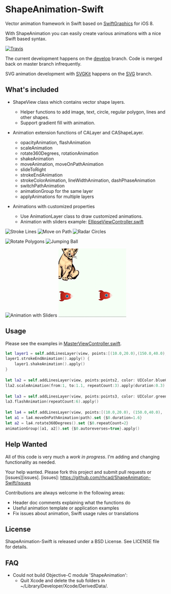 # ShapeAnimation-Swift

Vector animation framework in Swift based on [SwiftGraphics](https://github.com/schwa/SwiftGraphics) for iOS 8.

With ShapeAnimation you can easily create various animations with a nice Swift based syntax.

[![Travis][travis_img]][travis]

[travis]: https://travis-ci.org/rhcad/ShapeAnimation-Swift
[travis_img]: https://travis-ci.org/rhcad/ShapeAnimation-Swift.svg?branch=master

The current development happens on the [develop][develop] branch. Code is merged back on master branch infrequently.

SVG animation development with [SVGKit](https://github.com/SVGKit/SVGKit) happens on the [SVG][svg_branch] branch.

[develop]: https://github.com/rhcad/ShapeAnimation-Swift/tree/develop
[svg_branch]: https://github.com/rhcad/ShapeAnimation-Swift/tree/SVG

## What's included

* ShapeView class which contains vector shape layers.
  * Helper functions to add image, text, circle, regular polygon, lines and other shapes.
  * Support gradient fill with animation.

* Animation extension functions of CALayer and CAShapeLayer.
  * opacityAnimation, flashAnimation
  * scaleAnimation
  * rotate360Degrees, rotationAnimation
  * shakeAnimation
  * moveAnimation, moveOnPathAnimation
  * slideToRight
  * strokeEndAnimation
  * strokeColorAnimation, lineWidthAnimation, dashPhaseAnimation
  * switchPathAnimation
  * animationGroup for the same layer
  * applyAnimations for multiple layers

* Animations with customized properties
  * Use AnimationLayer class to draw customized animations.
  * Animation with sliders example: [EllipseViewController.swift](ShapeAnimation_UITest/EllipseViewController.swift)

![Stroke Lines](Documentation/strokelines.gif)
![Move on Path](Documentation/moveonpath.gif)
![Radar Circles](Documentation/radar.gif)

![Rotate Polygons](Documentation/rotate_polygons.gif)
![Jumping Ball](Documentation/jumpball.gif)

![Animation with Sliders](Documentation/ellipse_slider.gif)
![Drag Layers](Documentation/drag.gif)

## Usage

Please see the examples in [MasterViewController.swift](ShapeAnimation_UITest/MasterViewController.swift).

``` Swift
let layer1 = self.addLinesLayer(view, points:[(10.0,20.0),(150.0,40.0),(120.0,320.0)])
layer1.strokeEndAnimation().apply() {
    layer1.shakeAnimation().apply()
}

let la2 = self.addLinesLayer(view, points:points2, color: UIColor.blueColor())
lla2.scaleAnimation(from:1, to:1.1, repeatCount:3).apply(duration:0.3)

let la3 = self.addLinesLayer(view, points:points3, color: UIColor.greenColor())
la3.flashAnimation(repeatCount:6).apply()

let la4 = self.addLinesLayer(view, points:[(10.0,20.0), (150.0,40.0), (120.0,120.0)])
let a1 = la4.moveOnPathAnimation(path).set {$0.duration=1.6}
let a2 = la4.rotate360Degrees().set {$0.repeatCount=2}
animationGroup([a1, a2]).set {$0.autoreverses=true}.apply()
```

## Help Wanted

All of this code is very much a _*work in progress*_. I'm adding and changing functionality as needed.

Your help wanted. Please fork this project and submit pull requests or [issues][issues].
[issues]: https://github.com/rhcad/ShapeAnimation-Swift/issues

Contributions are always welcome in the following areas:

* Header doc comments explaining what the functions do
* Useful animation template or application examples
* Fix issues about animation, Swift usage rules or translations

## License

ShapeAnimation-Swift is released under a BSD License. See LICENSE file for details.

## FAQ

* Could not build Objective-C module 'ShapeAnimation':
  - Quit Xcode and delete the sub folders in ~/Library/Developer/Xcode/DerivedData/.
